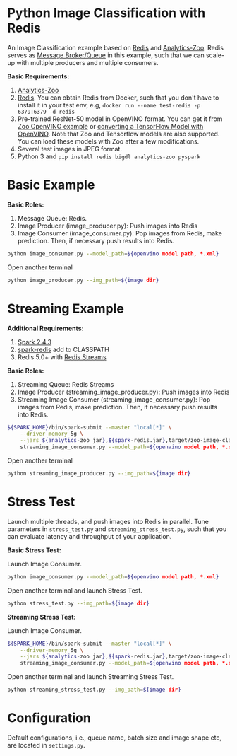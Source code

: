 # Python Image Classification with Redis
An Image Classification example based on [Redis](https://redis.io/) and [Analytics-Zoo](https://github.com/intel-analytics/analytics-zoo). Redis serves as [Message Broker/Queue](https://en.wikipedia.org/wiki/Message_broker) in this example, such that we can scale-up with multiple producers and multiple consumers.
 
**Basic Requirements:**

1. [Analytics-Zoo](https://github.com/intel-analytics/analytics-zoo)
2. [Redis](https://redis.io/). You can obtain Redis from Docker, such that you don't have to install it in your test env, e.g, `docker run --name test-redis -p 6379:6379 -d redis`
3. Pre-trained ResNet-50 model in OpenVINO format. You can get it from [Zoo OpenVINO example](https://github.com/intel-analytics/analytics-zoo/tree/master/zoo/src/main/scala/com/intel/analytics/zoo/examples/vnni/openvino) or [converting a TensorFlow Model with OpenVINO](https://docs.openvinotoolkit.org/latest/_docs_MO_DG_prepare_model_convert_model_Convert_Model_From_TensorFlow.html). Note that Zoo and Tensorflow models are also supported. You can load these models with Zoo after a few modifications.
4. Several test images in JPEG format.
5. Python 3 and `pip install redis bigdl analytics-zoo pyspark`

# Basic Example

**Basic Roles:**

1. Message Queue: Redis.
2. Image Producer (image_producer.py): Push images into Redis
3. Image Consumer (image_consumer.py): Pop images from Redis, make prediction. Then, if necessary push results into Redis.

```bash
python image_consumer.py --model_path=${openvino model path, *.xml}
```

Open another terminal
```bash
python image_producer.py --img_path=${image dir}
```

# Streaming Example

**Additional Requirements:**

1. [Spark 2.4.3](https://spark.apache.org/releases/spark-release-2-4-3.html)
2. [spark-redis](https://github.com/RedisLabs/spark-redis) add to CLASSPATH
3. Redis 5.0+ with [Redis Streams](https://redis.io/topics/streams-intro)

**Basic Roles:**

1. Streaming Queue: Redis Streams
2. Image Producer (streaming_image_producer.py): Push images into Redis
3. Streaming Image Consumer (streaming_image_consumer.py): Pop images from Redis, make prediction. Then, if necessary push results into Redis.

```bash
${SPARK_HOME}/bin/spark-submit --master "local[*]" \
    --driver-memory 5g \
    --jars ${analytics-zoo jar},${spark-redis.jar},target/zoo-image-classification-redis-0.1.0-SNAPSHOT.jar} \
    streaming_image_consumer.py --model_path=${openvino model path, *.xml}
```

Open another terminal
```bash
python streaming_image_producer.py --img_path=${image dir}
```

# Stress Test
Launch multiple threads, and push images into Redis in parallel. Tune parameters in `stress_test.py` and `streaming_stress_test.py`, such that you can evaluate latency and throughput of your application.

**Basic Stress Test:**

Launch Image Consumer.
```bash
python image_consumer.py --model_path=${openvino model path, *.xml}
```

Open another terminal and launch Stress Test.
```bash
python stress_test.py --img_path=${image dir}
```

**Streaming Stress Test:**

Launch Image Consumer.
```bash
${SPARK_HOME}/bin/spark-submit --master "local[*]" \
    --driver-memory 5g \
    --jars ${analytics-zoo jar},${spark-redis.jar},target/zoo-image-classification-redis-0.1.0-SNAPSHOT.jar} \
    streaming_image_consumer.py --model_path=${openvino model path, *.xml}
```

Open another terminal and launch Streaming Stress Test.
```bash
python streaming_stress_test.py --img_path=${image dir}
```

# Configuration
Default configurations, i.e., queue name, batch size and image shape etc, are located in `settings.py`.

